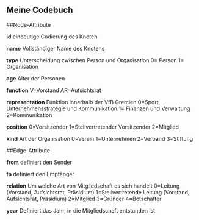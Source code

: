 ## Meine Codebuch

##Node-Attribute

**id**
eindeutige Codierung des Knoten

**name**
Vollständiger Name des Knotens

**type**
Unterscheidung zwischen Person und Organisation
0= Person
1= Organisation

**age**
Alter der Personen

**function**
V=Vorstand
AR=Aufsichtsrat

**representation**
Funktion innerhalb der VfB Gremien
0=Sport, Unternehmensstrategie und Kommunikation
1= Finanzen und Verwaltung
2=Kommunikation

**position**
0=Vorsitzender
1=Stellvertretender Vorsitzender
2=Mitglied

**kind**
Art der Organisation
0=Verein
1=Unternehmen
2=Verband
3=Stiftung


##Edge-Attribute

**from**
definiert den Sender 

**to**
definiert den Empfänger 

**relation**
Um welche Art von Mitgliedschaft es sich handelt
0=Leitung (Vorstand, Aufsichtsrat, Präsidium)
1=Stellvertretende Leitung (Vorstand, Aufsichtsrat, Präsidium)
2=Mitglied
3=Gründer
4=Botschafter

**year**
Definiert das Jahr, in die Mitgliedschaft entstanden ist
